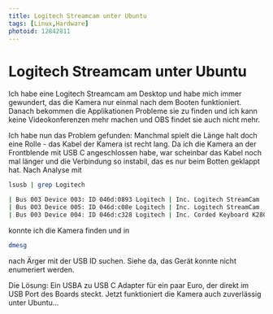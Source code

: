 ```yaml
---
title: Logitech Streamcam unter Ubuntu
tags: [Linux,Hardware]
photoid: 12842811
---
```


# Logitech Streamcam unter Ubuntu
  
Ich habe eine Logitech Streamcam am Desktop und habe mich immer gewundert, das die Kamera nur einmal nach dem Booten funktioniert. Danach bekommen die Applikationen Probleme sie zu finden und ich kann keine Videokonferenzen mehr machen und OBS findet sie auch nicht mehr.
<!--more-->
Ich habe nun das Problem gefunden: Manchmal spielt die Länge halt doch eine Rolle - das Kabel der Kamera ist recht lang. Da ich die Kamera an der Frontblende mit USB C angeschlossen habe, war scheinbar das Kabel noch mal länger und die Verbindung so instabil, das es nur beim Botten geklappt hat. Nach Analyse mit

```bash
lsusb | grep Logitech
```

```bash
| Bus 003 Device 003: ID 046d:0893 Logitech | Inc. Logitech StreamCam    |
| Bus 003 Device 005: ID 046d:c08e Logitech | Inc. Logitech StreamCam    |
| Bus 003 Device 004: ID 046d:c328 Logitech | Inc. Corded Keyboard K280e |
```

konnte ich die Kamera finden und in

```bash
dmesg
```

nach Ärger mit der USB ID suchen. Siehe da, das Gerät konnte nicht enumeriert werden.

Die Lösung: Ein USBA zu USB C Adapter für ein paar Euro, der direkt im USB Port des Boards steckt. Jetzt funktioniert die Kamera auch zuverlässig unter Ubuntu...
